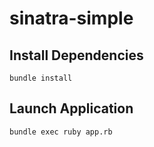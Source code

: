 # sinatra-simple

## Install Dependencies
`bundle install`

## Launch Application
`bundle exec ruby app.rb`
